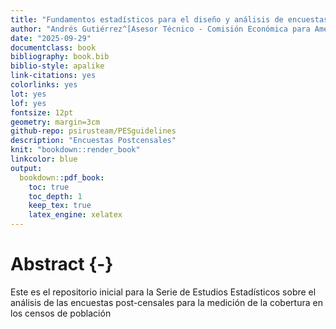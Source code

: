 ```yaml
---
title: "Fundamentos estadísticos para el diseño y análisis de encuestas de postenumeración censal"
author: "Andrés Gutiérrez^[Asesor Técnico - Comisión Económica para América Latina y el Caribe (CEPAL) -  andres.gutierrez@cepal.org], Giovany Babativa-Márquez^[Consultor - Comisión Económica para América Latina y el Caribe (CEPAL) -  gbabativam@gmail.com]"
date: "2025-09-29"
documentclass: book
bibliography: book.bib
biblio-style: apalike
link-citations: yes
colorlinks: yes
lot: yes
lof: yes
fontsize: 12pt
geometry: margin=3cm
github-repo: psirusteam/PESguidelines
description: "Encuestas Postcensales"
knit: "bookdown::render_book"
linkcolor: blue
output: 
  bookdown::pdf_book:
    toc: true
    toc_depth: 1
    keep_tex: true
    latex_engine: xelatex
---
```





# Abstract {-}

Este es el repositorio inicial para la Serie de Estudios Estadísticos sobre el análisis de las encuestas post-censales para la medición de la cobertura en los censos de población

